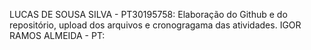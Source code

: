   LUCAS DE SOUSA SILVA - PT30195758: Elaboração do Github e do repositório, upload dos arquivos e cronogragama das atividades.
  IGOR RAMOS ALMEIDA - PT:
